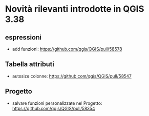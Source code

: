 # Novità rilevanti introdotte in QGIS 3.38

## espressioni

- add funzioni: <https://github.com/qgis/QGIS/pull/58578>

## Tabella attributi

- autosize colonne: <https://github.com/qgis/QGIS/pull/58547>

## Progetto

- salvare funzioni personalizzate nel Progetto: <https://github.com/qgis/QGIS/pull/58354>

